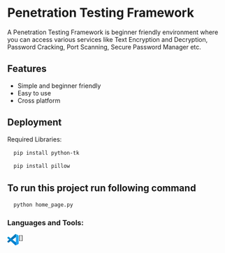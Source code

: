 
# Penetration Testing Framework

A Penetration Testing Framework is beginner friendly environment where
you can access various services like Text Encryption and Decryption, Password 
Cracking, Port Scanning, Secure Password Manager etc.
 


## Features

- Simple and beginner friendly
- Easy to use
- Cross platform




## Deployment

Required Libraries:

```bash
  pip install python-tk
```
```bash
  pip install pillow
```

## To run this project run following command

```bash
  python home_page.py
```

### Languages and Tools:

[<img align="left" alt="Visual Studio Code" width="26px" src="https://raw.githubusercontent.com/github/explore/80688e429a7d4ef2fca1e82350fe8e3517d3494d/topics/visual-studio-code/visual-studio-code.png" />]

